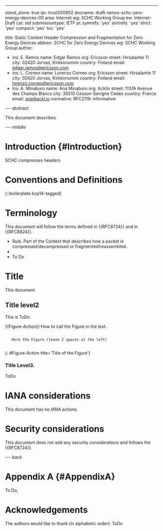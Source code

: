 ---
stand_alone: true
ipr: trust200902
docname: draft-ramos-schc-zero-energy-devices-00
area: Internet
wg: SCHC Working Group
kw: Internet-Draft
cat: std
submissiontype: IETF
pi:
  symrefs: 'yes'
  sortrefs: 'yes'
  strict: 'yes'
  compact: 'yes'
  toc: 'yes'

title: Static Context Header Compression and Fragmentation for Zero Energy Devices
abbrev: SCHC for Zero Energy Devices
wg: SCHC Working Group
author:
- ins: E. Ramos
  name: Edgar Ramos
  org: Ericsson
  street: Hirsalantie 11
  city: 02420 Jorvas, Kirkkonummi
  country: Finland
  email: edgar.ramos@ericsson.com
- ins: L. Corneo
  name: Lorenzo Corneo
  org: Ericsson
  street: Hirsalantie 11
  city: 02420 Jorvas, Kirkkonummi
  country: Finland
  email: lorenzo.corneo@ericsson.com
- ins: A. Minaburo
  name: Ana Minaburo
  org: Acklio
  street: 1137A Avenue des Champs Blancs
  city: 35510 Cesson-Sevigne Cedex
  country: France
  email: ana@ackl.io
normative:
  RFC2119:
informative:


--- abstract

This document describes

--- middle

# Introduction {#Introduction}

SCHC compresses headers

# Conventions and Definitions

{::boilerplate bcp14-tagged}


# Terminology

This document will follow the terms defined in {{RFC8724}} and in {{RFC8824}}.

* Rule. Part of the Context that describes how a packet is compressed/decompressed or fragmented/reassembled.
*
* To Do


# Title

This document

## Title level2

This is ToDo


{{Figure-Action}} How to call the Figure in the text.


~~~~~~

   Here the Figure (leave 2 spaces at the left)


~~~~~~
{: #Figure-Action title='Title of the Figure'}



### Title Level3.
ToDo


# IANA considerations
This document has no IANA actions.

# Security considerations
This document does not add any security considerations and follows the {{RFC8724}}.


--- back

# Appendix A {#AppendixA}

To Do,

# Acknowledgements


The authors would like to thank (in alphabetic order): ToDo

